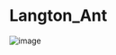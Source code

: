 # Langton_Ant
![image](https://user-images.githubusercontent.com/52111046/144471682-3044296c-e586-4b02-a81e-8d2e7dd2e6f9.png)

